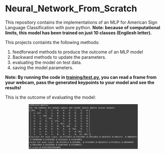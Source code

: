 # Neural_Network_From_Scratch
This repository contains the implementations of an MLP for American Sign Language Classification with pure python. 
**Note: because of computational limits, this model has been trained on just 10 classes (Engilesh letter).**

This projects containts the following methods:
1. feedforward methods to produce the outcome of an MLP model
2. Backward methods to update the parameters.
3. evaluating the model on test data.
4. saving the model parameters.

**Note: By running the code in [training/test.py](https://github.com/taravatp/Neural_Network_From_Scratch/blob/main/testing/test.py), you can read a frame from your webcam, pass the generated keypoints to your model and see the results!**

This is the outcome of evaluating the model:
<p align="center" width="100%">
<img src="results.png" width="70%" height="60%">
</p>
